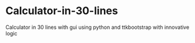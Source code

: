 # Calculator-in-30-lines
Calculator in 30 lines with gui using python and ttkbootstrap with innovative logic
